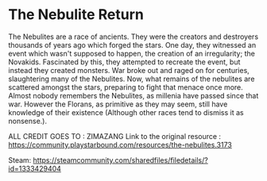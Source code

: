 # The Nebulite Return

The Nebulites are a race of ancients. They were the creators and destroyers thousands of years ago which forged the stars. One day, they witnessed an event which wasn't supposed to happen, the creation of an irregularity; the Novakids. Fascinated by this, they attempted to recreate the event, but instead they created monsters. War broke out and raged on for centuries, slaughtering many of the Nebulites. Now, what remains of the nebulites are scattered amongst the stars, preparing to fight that menace once more. Almost nobody remembers the Nebulites, as millenia have passed since that war. However the Florans, as primitive as they may seem, still have knowledge of their existence (Although other races tend to dismiss it as nonsense.).

ALL CREDIT GOES TO : ZIMAZANG 
Link to the original resource : https://community.playstarbound.com/resources/the-nebulites.3173 


Steam: https://steamcommunity.com/sharedfiles/filedetails/?id=1333429404
